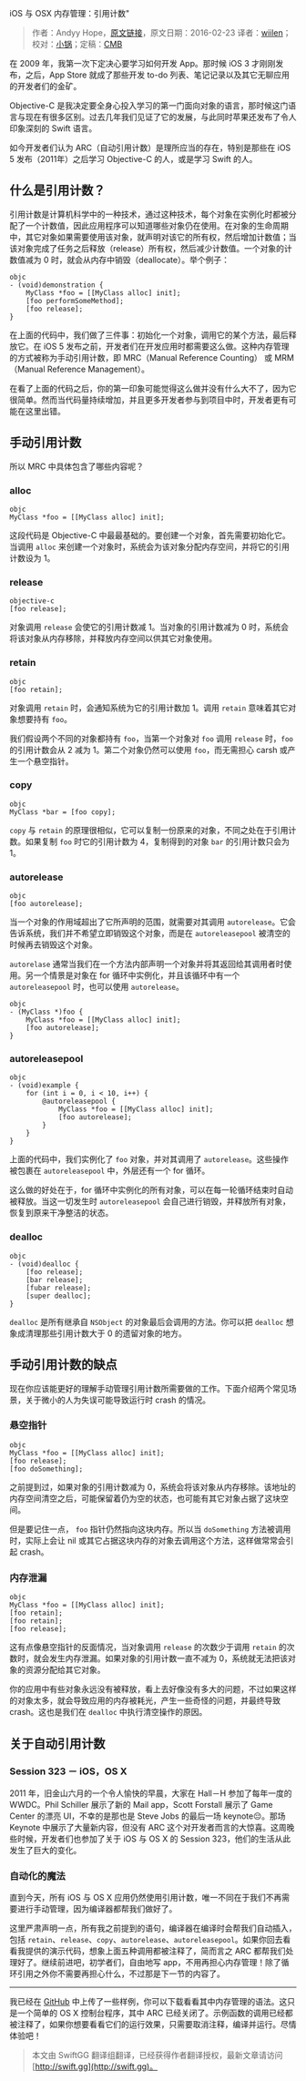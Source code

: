 iOS 与 OSX 内存管理：引用计数"

> 作者：Andyy Hope，[原文链接](https://medium.com/swift-programming/ios-osx-memory-management-reference-counting-7bf60c3fbb8a#.6q2r41nkv)，原文日期：2016-02-23
> 译者：[wiilen](http://www.jianshu.com/users/b7978363eb99/latest_articles)；校对：[小锅](http://www.swiftyper.com)；定稿：[CMB](https://github.com/chenmingbiao)
  









在 2009 年，我第一次下定决心要学习如何开发 App。那时候 iOS 3 才刚刚发布，之后，App Store 就成了那些开发 to-do 列表、笔记记录以及其它无聊应用的开发者们的金矿。

Objective-C 是我决定要全身心投入学习的第一门面向对象的语言，那时候这门语言与现在有很多区别。过去几年我们见证了它的发展，与此同时苹果还发布了令人印象深刻的 Swift 语言。

如今开发者们认为 ARC（自动引用计数）是理所应当的存在，特别是那些在 iOS 5 发布（2011年）之后学习 Objective-C 的人，或是学习 Swift 的人。



## 什么是引用计数？

引用计数是计算机科学中的一种技术，通过这种技术，每个对象在实例化时都被分配了一个计数值，因此应用程序可以知道哪些对象仍在使用。在对象的生命周期中，其它对象如果需要使用该对象，就声明对该它的所有权，然后增加计数值；当该对象完成了任务之后释放（release）所有权，然后减少计数值。一个对象的计数值减为 0 时，就会从内存中销毁（deallocate）。举个例子：

    objc
    - (void)demonstration {
        MyClass *foo = [[MyClass alloc] init];
        [foo performSomeMethod];
        [foo release];
    }

在上面的代码中，我们做了三件事：初始化一个对象，调用它的某个方法，最后释放它。在 iOS 5 发布之前，开发者们在开发应用时都需要这么做。这种内存管理的方式被称为手动引用计数，即 MRC（Manual Reference Counting） 或 MRM（Manual Reference Management）。

在看了上面的代码之后，你的第一印象可能觉得这么做并没有什么大不了，因为它很简单。然而当代码量持续增加，并且更多开发者参与到项目中时，开发者更有可能在这里出错。

## 手动引用计数

所以 MRC 中具体包含了哪些内容呢？

### alloc

    objc
    MyClass *foo = [[MyClass alloc] init];

这段代码是 Objective-C 中最最基础的。要创建一个对象，首先需要初始化它。当调用 `alloc` 来创建一个对象时，系统会为该对象分配内存空间，并将它的引用计数设为 1。

### release

    objective-c
    [foo release];

对象调用 `release` 会使它的引用计数减 1。当对象的引用计数减为 0 时，系统会将该对象从内存移除，并释放内存空间以供其它对象使用。

### retain

    objc
    [foo retain];

对象调用 `retain` 时，会通知系统为它的引用计数加 1。调用 `retain` 意味着其它对象想要持有 `foo`。

我们假设两个不同的对象都持有 `foo`，当第一个对象对 `foo` 调用 `release` 时，`foo` 的引用计数会从 2 减为 1。第二个对象仍然可以使用 `foo`，而无需担心 carsh 或产生一个悬空指针。

### copy 

    objc
    MyClass *bar = [foo copy];

`copy` 与 `retain` 的原理很相似，它可以复制一份原来的对象，不同之处在于引用计数。如果复制 `foo` 时它的引用计数为 4，复制得到的对象 `bar` 的引用计数只会为 1。

### autorelease

    objc
    [foo autorelease];

当一个对象的作用域超出了它所声明的范围，就需要对其调用 `autorelease`。它会告诉系统，我们并不希望立即销毁这个对象，而是在 `autoreleasepool` 被清空的时候再去销毁这个对象。

`autorelase` 通常当我们在一个方法内部声明一个对象并将其返回给其调用者时使用。另一个情景是对象在 for 循环中实例化，并且该循环中有一个 `autoreleasepool` 时，也可以使用 `autorelease`。

    objc
    - (MyClass *)foo {
        MyClass *foo = [[MyClass alloc] init];
        [foo autorelease];
    }

### autoreleasepool

    objc
    - (void)example {
        for (int i = 0, i < 10, i++) {
            @autoreleasepool {
                MyClass *foo = [[MyClass alloc] init];
                [foo autorelease];
            }
        }
    }

上面的代码中，我们实例化了 `foo` 对象，并对其调用了 `autorelease`。这些操作被包裹在 `autoreleasepool` 中，外层还有一个 for 循环。

这么做的好处在于，for 循环中实例化的所有对象，可以在每一轮循环结束时自动被释放。当这一切发生时 `autoreleasepool` 会自己进行销毁，并释放所有对象，恢复到原来干净整洁的状态。

### dealloc

    objc
    - (void)dealloc {
        [foo release];
        [bar release];
        [fubar release];
        [super dealloc];
    }

`dealloc` 是所有继承自 `NSObject` 的对象最后会调用的方法。你可以把 `dealloc` 想象成清理那些引用计数大于 0 的遗留对象的地方。

## 手动引用计数的缺点

现在你应该能更好的理解手动管理引用计数所需要做的工作。下面介绍两个常见场景，关于微小的人为失误可能导致运行时 crash 的情况。

### 悬空指针

    objc
    MyClass *foo = [[MyClass alloc] init];
    [foo release];
    [foo doSomething];

之前提到过，如果对象的引用计数减为 0，系统会将该对象从内存移除。该地址的内存空间清空之后，可能保留着仍为空的状态，也可能有其它对象占据了这块空间。

但是要记住一点， `foo` 指针仍然指向这块内存。所以当 `doSomething` 方法被调用时，实际上会让 nil 或其它占据这块内存的对象去调用这个方法，这样做常常会引起 crash。

### 内存泄漏

    objc
    MyClass *foo = [[MyClass alloc] init];
    [foo retain];
    [foo retain];
    [foo release];

这有点像悬空指针的反面情况，当对象调用 `release` 的次数少于调用 `retain` 的次数时，就会发生内存泄漏。如果对象的引用计数一直不减为 0，系统就无法把该对象的资源分配给其它对象。

你的应用中有些对象永远没有被释放，看上去好像没有多大的问题，不过如果这样的对象太多，就会导致应用的内存被耗光，产生一些奇怪的问题，并最终导致 crash。这也是我们在 `dealloc` 中执行清空操作的原因。

## 关于自动引用计数

### Session 323 － iOS，OS X

2011 年，旧金山六月的一个令人愉快的早晨，大家在 Hall－H 参加了每年一度的 WWDC。Phil Schiller 展示了新的 Mail app，Scott Forstall 展示了 Game Center 的漂亮 UI，不幸的是那也是 Steve Jobs 的最后一场 keynote😔。那场 Keynote 中展示了大量新内容，但没有 ARC 这个对开发者而言的大惊喜。这周晚些时候，开发者们也参加了关于 iOS 与 OS X 的 Session 323，他们的生活从此发生了巨大的变化。

### 自动化的魔法

直到今天，所有 iOS 与 OS X 应用仍然使用引用计数，唯一不同在于我们不再需要进行手动管理，因为编译器都帮我们做好了。

这里严肃声明一点，所有我之前提到的语句，编译器在编译时会帮我们自动插入，包括 `retain`、`release`、`copy`、`autorelease`、`autoreleasepool`。如果你回去看看我提供的演示代码，想象上面五种调用都被注释了，简而言之 ARC 都帮我们处理好了。继续前进吧，初学者们，自由地写 app，不用再担心内存管理！除了循环引用之外你不需要再担心什么，不过那是下一节的内容了。

---

我已经在 [GitHub](https://github.com/andyyhope/MemoryManagement) 中上传了一些样例，你可以下载看看其中内存管理的语法。这只是一个简单的 OS X 控制台程序，其中 ARC 已经关闭了。示例函数的调用已经都被注释了，如果你想要看看它们的运行效果，只需要取消注释，编译并运行。尽情体验吧！
> 本文由 SwiftGG 翻译组翻译，已经获得作者翻译授权，最新文章请访问 [http://swift.gg](http://swift.gg)。